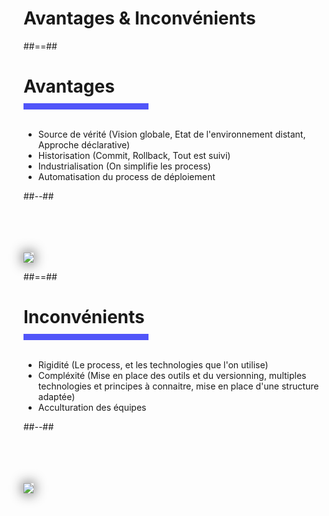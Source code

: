 <!-- .slide: class="transition bg-pink" -->

# Avantages & Inconvénients

##==##

<h1 style="margin-bottom: 10px"> Avantages</h1>
<div style="width: 200px; height: 10px; background-color: #5155f9"></div>
<br>

<!-- .slide: class="two-column" -->

- Source de vérité (Vision globale, Etat de l'environnement distant, Approche déclarative)
- Historisation (Commit, Rollback, Tout est suivi)
- Industrialisation (On simplifie les process)
- Automatisation du process de déploiement

##--##
<br>
<br>
<br>
<br>
<br>

<img class="h-500" style="box-shadow: 0px 0px 20px 0;" src="./assets/images/CI.png">

##==##

<h1 style="margin-bottom: 10px">Inconvénients</h1>
<div style="width: 200px; height: 10px; background-color: #5155f9"></div>
<br>

<!-- .slide: class="two-column" -->

- Rigidité (Le process, et les technologies que l'on utilise)
- Compléxité (Mise en place des outils et du versionning, multiples technologies et principes à connaitre, mise en place d'une structure adaptée)
- Acculturation des équipes

##--##
<br>
<br>
<br>
<br>
<br>

<img class="h-500" style="box-shadow: 0px 0px 20px 0;" src="./assets/images/CI.png">
